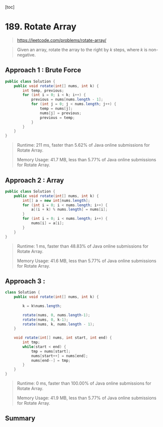 [toc]

# 189. Rotate Array

> https://leetcode.com/problems/rotate-array/

> Given an array, rotate the array to the right by *k* steps, where *k* is non-negative.

## Approach 1 :  Brute Force

```java
public class Solution {
    public void rotate(int[] nums, int k) {
        int temp, previous;
        for (int i = 0; i < k; i++) {
            previous = nums[nums.length - 1];
            for (int j = 0; j < nums.length; j++) {
                temp = nums[j];
                nums[j] = previous;
                previous = temp;
            }
        }
    }
}
```
>Runtime: 211 ms, faster than 5.62% of Java online submissions for Rotate Array.
>
>Memory Usage: 41.7 MB, less than 5.77% of Java online submissions for Rotate Array.

## Approach 2 : Array

```java
public class Solution {
    public void rotate(int[] nums, int k) {
        int[] a = new int[nums.length];
        for (int i = 0; i < nums.length; i++) {
            a[(i + k) % nums.length] = nums[i];
        }
        for (int i = 0; i < nums.length; i++) {
            nums[i] = a[i];
        }
    }
}
```

> Runtime: 1 ms, faster than 48.83% of Java online submissions for Rotate Array.
>
> Memory Usage: 41.6 MB, less than 5.77% of Java online submissions for Rotate Array.

## Approach 3 : 

```java
class Solution {
    public void rotate(int[] nums, int k) {
        
        k = k%nums.length;
        
        rotate(nums, 0, nums.length-1);
        rotate(nums, 0, k-1);
        rotate(nums, k, nums.length - 1);
    }
    
    void rotate(int[] nums, int start, int end) {
        int tmp;
        while(start < end) {
            tmp = nums[start];
            nums[start++] = nums[end];
            nums[end--] = tmp;
        }
    }
}
```

> Runtime: 0 ms, faster than 100.00% of Java online submissions for Rotate Array.
>
> Memory Usage: 41.9 MB, less than 5.77% of Java online submissions for Rotate Array.

## Summary

